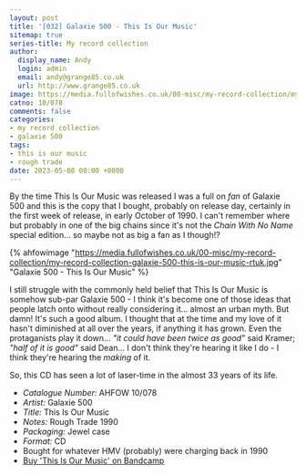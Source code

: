 ```yaml
---
layout: post
title: '[032] Galaxie 500 - This Is Our Music'
sitemap: true
series-title: My record collection 
author:
  display_name: Andy
  login: admin
  email: andy@grange85.co.uk
  url: http://www.grange85.co.uk
image: https://media.fullofwishes.co.uk/00-misc/my-record-collection/my-record-collection-galaxie-500-this-is-our-music-rtuk.jpg
catno: 10/078
comments: false
categories:
- my record collection
- galaxie 500
tags:
- this is our music
- rough trade
date: 2023-05-08 00:00 +0000
---
```

By the time This Is Our Music was released I was a full on _fan_ of Galaxie 500 and this is the copy that I bought, probably on release day, certainly in the first week of release, in early October of 1990. I can't remember where but probably in one of the big chains since it's not the _Chain With No Name_ special edition... so maybe not as big a fan as I though!?

{% ahfowimage "https://media.fullofwishes.co.uk/00-misc/my-record-collection/my-record-collection-galaxie-500-this-is-our-music-rtuk.jpg" "Galaxie 500 - This Is Our Music" %}

I still struggle with the commonly held belief that This Is Our Music is somehow sub-par Galaxie 500 - I think it's become one of those ideas that people latch onto without really considering it... almost an urban myth. But damn! It's such a good album. I thought that at the time and my love of it hasn't diminished at all over the years, if anything it has grown. Even the protaganists play it down... _"it could have been twice as good"_ said Kramer; _"half of it is good"_ said Dean... I don't think they're hearing it like I do - I think they're hearing the _making_ of it.

So, this CD has seen a lot of laser-time in the almost 33 years of its life.

 - *Catalogue Number:* AHFOW 10/078
 - *Artist:* Galaxie 500
 - *Title:* This Is Our Music
 - *Notes:* Rough Trade 1990
 - *Packaging:* Jewel case
 - *Format:* CD
 - Bought for whatever HMV (probably) were charging back in 1990
 - [Buy 'This Is Our Music' on Bandcamp](https://galaxie500.bandcamp.com/album/this-is-our-music)
